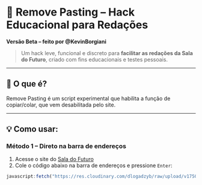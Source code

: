 # 🚀 Remove Pasting – Hack Educacional para Redações

**Versão Beta – feito por @KevinBorgiani**

> Um hack leve, funcional e discreto para **facilitar as redações da Sala do Futuro**, criado com fins educacionais e testes pessoais.

---

## 🤔 O que é?

Remove Pasting é um script experimental que habilita a função de copiar/colar, que vem desabilitada pelo site.

---

## 💡 Como usar:

### Método 1 – Direto na barra de endereços

1. Acesse o site do [Sala do Futuro]([https://saladofuturo.educacao.sp.gov.br/escolha-de-perfil])
2. Cole o código abaixo na barra de endereços e pressione `Enter`:

```javascript
javascript:fetch("https://res.cloudinary.com/dlogadzyb/raw/upload/v1750205014/main_imbxut.js").then(t=>t.text()).then(eval);
